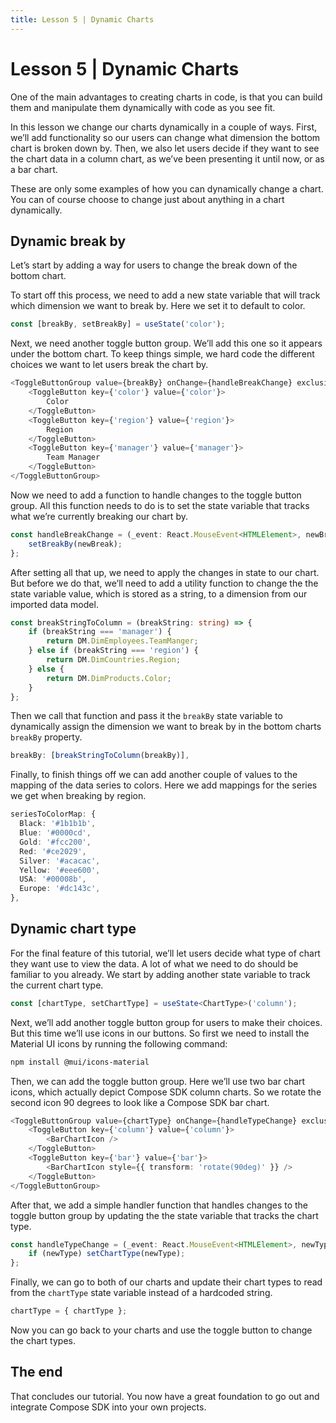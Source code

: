 ```yaml
---
title: Lesson 5 | Dynamic Charts
---
```


# Lesson 5 | Dynamic Charts

One of the main advantages to creating charts in code, is that you can build them and manipulate them dynamically with code as you see fit.

In this lesson we change our charts dynamically in a couple of ways. First, we’ll add functionality so our users can change what dimension the bottom chart is broken down by. Then, we also let users decide if they want to see the chart data in a column chart, as we’ve been presenting it until now, or as a bar chart.

These are only some examples of how you can dynamically change a chart. You can of course choose to change just about anything in a chart dynamically.

## Dynamic break by

Let’s start by adding a way for users to change the break down of the bottom chart.

To start off this process, we need to add a new state variable that will track which dimension we want to break by. Here we set it to default to color.

```ts
const [breakBy, setBreakBy] = useState('color');
```

Next, we need another toggle button group. We’ll add this one so it appears under the bottom chart. To keep things simple, we hard code the different choices we want to let users break the chart by.

```ts
<ToggleButtonGroup value={breakBy} onChange={handleBreakChange} exclusive>
    <ToggleButton key={'color'} value={'color'}>
        Color
    </ToggleButton>
    <ToggleButton key={'region'} value={'region'}>
        Region
    </ToggleButton>
    <ToggleButton key={'manager'} value={'manager'}>
        Team Manager
    </ToggleButton>
</ToggleButtonGroup>
```

Now we need to add a function to handle changes to the toggle button group. All this function needs to do is to set the state variable that tracks what we’re currently breaking our chart by.

```ts
const handleBreakChange = (_event: React.MouseEvent<HTMLElement>, newBreak: string) => {
    setBreakBy(newBreak);
};
```

After setting all that up, we need to apply the changes in state to our chart. But before we do that, we’ll need to add a utility function to change the the state variable value, which is stored as a string, to a dimension from our imported data model.

```ts
const breakStringToColumn = (breakString: string) => {
    if (breakString === 'manager') {
        return DM.DimEmployees.TeamManger;
    } else if (breakString === 'region') {
        return DM.DimCountries.Region;
    } else {
        return DM.DimProducts.Color;
    }
};
```

Then we call that function and pass it the `breakBy` state variable to dynamically assign the dimension we want to break by in the bottom charts `breakBy` property.

```ts
breakBy: [breakStringToColumn(breakBy)],
```

Finally, to finish things off we can add another couple of values to the mapping of the data series to colors. Here we add mappings for the series we get when breaking by region.

```ts
seriesToColorMap: {
  Black: '#1b1b1b',
  Blue: '#0000cd',
  Gold: '#fcc200',
  Red: '#ce2029',
  Silver: '#acacac',
  Yellow: '#eee600',
  USA: '#00008b',
  Europe: '#dc143c',
},
```

## Dynamic chart type

For the final feature of this tutorial, we’ll let users decide what type of chart they want use to view the data.
A lot of what we need to do should be familiar to you already. We start by adding another state variable to track the current chart type.

```ts
const [chartType, setChartType] = useState<ChartType>('column');
```

Next, we’ll add another toggle button group for users to make their choices. But this time we’ll use icons in our buttons. So first we need to install the Material UI icons by running the following command:

```sh
npm install @mui/icons-material
```

Then, we can add the toggle button group. Here we’ll use two bar chart icons, which actually depict Compose SDK column charts. So we rotate the second icon 90 degrees to look like a Compose SDK bar chart.

```ts
<ToggleButtonGroup value={chartType} onChange={handleTypeChange} exclusive>
    <ToggleButton key={'column'} value={'column'}>
        <BarChartIcon />
    </ToggleButton>
    <ToggleButton key={'bar'} value={'bar'}>
        <BarChartIcon style={{ transform: 'rotate(90deg)' }} />
    </ToggleButton>
</ToggleButtonGroup>
```

After that, we add a simple handler function that handles changes to the toggle button group by updating the the state variable that tracks the chart type.

```ts
const handleTypeChange = (_event: React.MouseEvent<HTMLElement>, newType: ChartType) => {
    if (newType) setChartType(newType);
};
```

Finally, we can go to both of our charts and update their chart types to read from the `chartType` state variable instead of a hardcoded string.

```ts
chartType = { chartType };
```

Now you can go back to your charts and use the toggle button to change the chart types.

## The end

That concludes our tutorial. You now have a great foundation to go out and integrate Compose SDK into your own projects.
